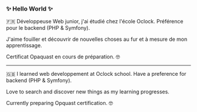 ### ✨ Hello World ✨

:fr:
Développeuse Web junior, j'ai étudié chez l'école Oclock. Préférence pour le backend (PHP & Symfony).

J'aime fouiller et découvrir de nouvelles choses au fur et à mesure de mon apprentissage.

Certificat Opaquast en cours de préparation. :nerd_face:

_______

🇬🇧
I learned web developpement at Oclock school. Have a preference for backend (PHP & Symfony).

Love to search and discover new things as my learning progresses.

Currently preparing Opquast certification. :nerd_face:

<!--
**Severine-Dubois/Severine-Dubois** is a ✨ _special_ ✨ repository because its `README.md` (this file) appears on your GitHub profile.

Here are some ideas to get you started:

- 🔭 I’m currently working on ...
- 🌱 I’m currently learning ...
- 👯 I’m looking to collaborate on ...
- 🤔 I’m looking for help with ...
- 💬 Ask me about ...
- 📫 How to reach me: ...
- 😄 Pronouns: ...
- ⚡ Fun fact: ...
-->

